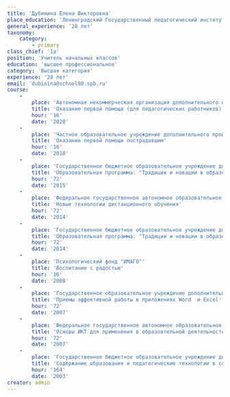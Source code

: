 ```yaml
---
title: 'Дубинина Елена Викторовна'
place_education: 'Ленинградский Государственный педагогический институт им.А.И.Герцена'
general_experience: '28 лет'
taxonomy:
    category:
        - primary
class_chief: '1a'
position: 'Учитель начальных классов'
education: 'высшее профессиональное'
category: 'Высшая категория'
experience: '28 лет'
email: 'dubinina@school80.spb.ru'
course: 
    -
        place: 'Автономная некоммерческая организация дополнительного профессионального образования "Учебный центр "Педагогический альянс"'
        title: 'Оказание первой помощи (для педагогических работников)'
        hour: '16'
        date: '2020'
    -
        place: 'Частное образовательное учреждение дополнительного профессионального образования Образовательный центр охраны труда'
        title: 'Оказание первой помощи пострадавшим'
        hour: '16'
        date: '2018'
    -
        place: 'Государственное бюджетное образовательное учреждение дополнительного педагогического профессионального образования Центр повышения квалификации специалистов Петроградского района Санкт-Петербурга "Информационно-методический центр"'
        title: 'Образовательная программа: "Традиции и новации в образовательном процессе на первой ступени обучения" Модуль: "Реализация интегрированного курса ОРКСЭ в начальной школе"'
        hour: '72'
        date: '2015'
    -
        place: 'Федеральное государственное автономное образовательное учреждение высшего образования «Санкт-Петербургский национальный исследовательский университет информационных технологий, механики и оптики»'
        title: 'Новые технологии дистанционного обучения'
        hour: '72'
        date: '2014'
    -
        place: 'Государственное бюджетное образовательное учреждение дополнительного педагогического профессионального образования Центр повышения квалификации специалистов Петроградского района Санкт-Петербурга "Информационно-методический центр"'
        title: 'Образовательная программа: "Традиции и новации в образовательном процессе на первой ступени обучения" Модуль: "ФГОС НОО - содержание и технологии"'
        hour: '72'
        date: '2014'
    -
        place: 'Психологический фонд "ИМАГО"'
        title: 'Воспитание с радостью'
        hour: '16'
        date: '2008'
    -
        place: 'Государственное образовательное учреждение дополнительного профессионального образования центр повышения квалификации специалистов Санкт-Петербурга "Региональный центр оценки качества и информационных технологий"'
        title: 'Приемы эффективной работы в приложениях Word  и Excel'
        hour: '72'
        date: '2007'
    -
        place: 'Федеральное государственное автономное образовательное учреждение высшего образования «Санкт-Петербургский национальный исследовательский университет информационных технологий, механики и оптики»'
        title: 'Основы ИКТ для применения в образовтельной деятельности'
        hour: '72'
        date: '2007'
    -
        place: 'Государственное бюджетное образовательное учреждение дополнительного профессионального образования (повышения квалификации) специалистов Санкт-Петербургская академия постдипломного педагогического образования'
        title: 'Содержание образования и педагогические технологии в современной начальной школе'
        hour: '164'
        date: '2003'
creator: admin
---
```

